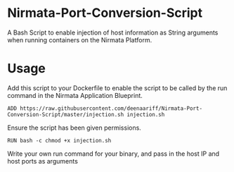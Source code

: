 # Nirmata-Port-Conversion-Script
A Bash Script to enable injection of host information as String arguments when running containers on the Nirmata Platform.

# Usage

Add this script to your Dockerfile to enable the script to be called by the run command in the Nirmata Application Blueprint.

 `ADD https://raw.githubusercontent.com/deenaariff/Nirmata-Port-Conversion-Script/master/injection.sh injection.sh`

Ensure the script has been given permissions.

`RUN bash -c chmod +x injection.sh`

Write your own run command for your binary, and pass in the host IP and host ports as arguments

